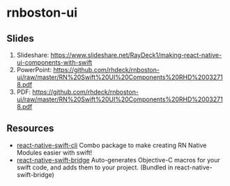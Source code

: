 # rnboston-ui

## Slides

1.  Slideshare: https://www.slideshare.net/RayDeck1/making-react-native-ui-components-with-swift
2.  PowerPoint: https://github.com/rhdeck/rnboston-ui/raw/master/RN%20Swift%20UI%20Components%20RHD%20032718.pdf
3.  PDF: https://github.com/rhdeck/rnboston-ui/raw/master/RN%20Swift%20UI%20Components%20RHD%20032718.pdf

## Resources

* [react-native-swift-cli](https://npmjs.com/package/react-native-swift-cli) Combo package to make creating RN Native Modules easier with swift!
* [react-native-swift-bridge](https://npmjs.com/package/react-native-swift-bridge) Auto-generates Objective-C macros for your swift code, and adds them to your project. (Bundled in react-native-swift-bridge)
